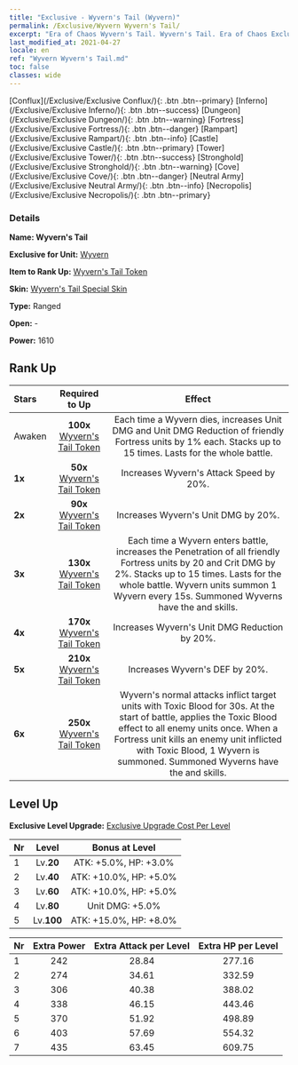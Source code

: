 ```yaml
---
title: "Exclusive - Wyvern's Tail (Wyvern)"
permalink: /Exclusive/Wyvern Wyvern's Tail/
excerpt: "Era of Chaos Wyvern's Tail. Wyvern's Tail. Era of Chaos Exclusive Wyvern's Tail. Wyvern Exclusive."
last_modified_at: 2021-04-27
locale: en
ref: "Wyvern Wyvern's Tail.md"
toc: false
classes: wide
---
```

 [Conflux](/Exclusive/Exclusive Conflux/){: .btn .btn--primary} [Inferno](/Exclusive/Exclusive Inferno/){: .btn .btn--success} [Dungeon](/Exclusive/Exclusive Dungeon/){: .btn .btn--warning} [Fortress](/Exclusive/Exclusive Fortress/){: .btn .btn--danger} [Rampart](/Exclusive/Exclusive Rampart/){: .btn .btn--info} [Castle](/Exclusive/Exclusive Castle/){: .btn .btn--primary} [Tower](/Exclusive/Exclusive Tower/){: .btn .btn--success} [Stronghold](/Exclusive/Exclusive Stronghold/){: .btn .btn--warning} [Cove](/Exclusive/Exclusive Cove/){: .btn .btn--danger} [Neutral Army](/Exclusive/Exclusive Neutral Army/){: .btn .btn--info} [Necropolis](/Exclusive/Exclusive Necropolis/){: .btn .btn--primary} 

### Details
 **Name: Wyvern's Tail** 

 **Exclusive for Unit:** [Wyvern](/units/Wyvern/) 

 **Item to Rank Up:** [Wyvern's Tail Token](/Items/con_996/)

 **Skin:** [Wyvern's Tail Special Skin](/Items/con_664/)

 **Type:** Ranged

 **Open:** -

 **Power:** 1610

## Rank Up

  |     Stars    |  Required to Up | Effect |
  |:-------------|:---------------:|:---------------:|
  |  Awaken  | **100x** [Wyvern's Tail Token](/Items/con_996/) | <Plagued Soul> Each time a Wyvern dies, increases Unit DMG and Unit DMG Reduction of friendly Fortress units by 1% each. Stacks up to 15 times. Lasts for the whole battle. |
  | **1x** <i class="fas fa-star"/> | **50x** [Wyvern's Tail Token](/Items/con_996/) | Increases Wyvern's Attack Speed by 20%. |
  | **2x** <i class="fas fa-star"/> | **90x** [Wyvern's Tail Token](/Items/con_996/) | Increases Wyvern's Unit DMG by 20%. |
  | **3x** <i class="fas fa-star"/> | **130x** [Wyvern's Tail Token](/Items/con_996/) | <Plagued Heart> Each time a Wyvern enters battle, increases the Penetration of all friendly Fortress units by 20 and Crit DMG by 2%. Stacks up to 15 times. Lasts for the whole battle. Wyvern units summon 1 Wyvern every 15s. Summoned Wyverns have the <Plagued Soul> and <Plagued Heart> skills. |
  | **4x** <i class="fas fa-star"/> | **170x** [Wyvern's Tail Token](/Items/con_996/) | Increases Wyvern's Unit DMG Reduction by 20%. |
  | **5x** <i class="fas fa-star"/> | **210x** [Wyvern's Tail Token](/Items/con_996/) | Increases Wyvern's DEF by 20%. |
  | **6x** <i class="fas fa-star"/> | **250x** [Wyvern's Tail Token](/Items/con_996/) | <Plagued Blood> Wyvern's normal attacks inflict target units with Toxic Blood for 30s. At the start of battle, applies the Toxic Blood effect to all enemy units once. When a Fortress unit kills an enemy unit inflicted with Toxic Blood, 1 Wyvern is summoned. Summoned Wyverns have the <Plagued Soul> and <Plagued Heart> skills. |


## Level Up
 **Exclusive Level Upgrade:** [Exclusive Upgrade Cost Per Level](/Exclusive/ExclusiveUpgradeCostPerLevel/)

  |  Nr  |   Level  | Bonus at Level |
  |:-----|:--------:|:--------------:|
  | 1 | Lv.**20** | ATK: +5.0%, HP: +3.0% |
  | 2 | Lv.**40** | ATK: +10.0%, HP: +5.0% |
  | 3 | Lv.**60** | ATK: +10.0%, HP: +5.0% |
  | 4 | Lv.**80** | Unit DMG: +5.0% |
  | 5 | Lv.**100** | ATK: +15.0%, HP: +8.0% |


  |  Nr  |  Extra Power | Extra Attack per Level | Extra HP per Level |
  |:-----|:--------:|:--------:|:--------:|
  | 1 | 242 | 28.84 | 277.16 |
  | 2 | 274 | 34.61 | 332.59 |
  | 3 | 306 | 40.38 | 388.02 |
  | 4 | 338 | 46.15 | 443.46 |
  | 5 | 370 | 51.92 | 498.89 |
  | 6 | 403 | 57.69 | 554.32 |
  | 7 | 435 | 63.45 | 609.75 |


